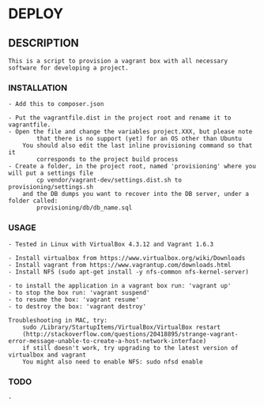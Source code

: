 # DEPLOY

## DESCRIPTION

    This is a script to provision a vagrant box with all necessary software for developing a project.

### INSTALLATION
    - Add this to composer.json

    - Put the vagrantfile.dist in the project root and rename it to vagrantfile.
    - Open the file and change the variables project.XXX, but please note
            that there is no support (yet) for an OS other than Ubuntu
        You should also edit the last inline provisioning command so that it
            corresponds to the project build process
    - Create a folder, in the project root, named 'provisioning' where you will put a settings file
            cp vendor/vagrant-dev/settings.dist.sh to provisioning/settings.sh
        and the DB dumps you want to recover into the DB server, under a folder called:
            provisioning/db/db_name.sql

### USAGE
    - Tested in Linux with VirtualBox 4.3.12 and Vagrant 1.6.3

    - Install virtualbox from https://www.virtualbox.org/wiki/Downloads
    - Install vagrant from https://www.vagrantup.com/downloads.html
    - Install NFS (sudo apt-get install -y nfs-common nfs-kernel-server)

    - to install the application in a vagrant box run: 'vagrant up'
    - to stop the box run: 'vagrant suspend'
    - to resume the box: 'vagrant resume'
    - to destroy the box: 'vagrant destroy'

    Troubleshooting in MAC, try:
        sudo /Library/StartupItems/VirtualBox/VirtualBox restart
        (http://stackoverflow.com/questions/20418895/strange-vagrant-error-message-unable-to-create-a-host-network-interface)
        if still doesn't work, try upgrading to the latest version of virtualbox and vagrant
        You might also need to enable NFS: sudo nfsd enable

### TODO
    -
